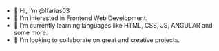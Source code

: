 - 👋 Hi, I’m @lfarias03
- 👀 I’m interested in Frontend Web Development.
- 🌱 I’m currently learning languages like HTML, CSS, JS, ANGULAR and some more.
- 💞️ I’m looking to collaborate on great and creative projects.
